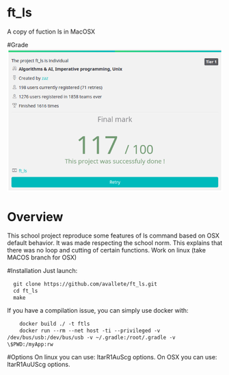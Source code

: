 # ft_ls
A copy of fuction ls in MacOSX

#Grade
![Grade image](/ftls_grade.png?raw=true)


# Overview
This school project reproduce some features of ls command based on OSX default behavior.
It was made respecting the school norm. This explains that there was no loop and cutting of certain functions.
Work on linux (take MACOS branch for OSX)

#Installation
Just launch:
```
  git clone https://github.com/avallete/ft_ls.git
  cd ft_ls
  make
```

If you have a compilation issue, you can simply use docker with:
```
	docker build ./ -t ftls
	docker run --rm --net host -ti --privileged -v /dev/bus/usb:/dev/bus/usb -v ~/.gradle:/root/.gradle -v \$PWD:/myApp:rw
```

#Options
On linux you can use: ltarR1AuScg options.
On OSX you can use: ltarR1AuUScg options.
